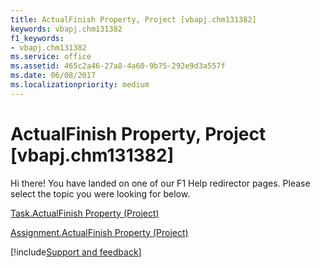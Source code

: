 ```yaml
---
title: ActualFinish Property, Project [vbapj.chm131382]
keywords: vbapj.chm131382
f1_keywords:
- vbapj.chm131382
ms.service: office
ms.assetid: 465c2a46-27a8-4a60-9b75-292e9d3a557f
ms.date: 06/08/2017
ms.localizationpriority: medium
---
```



# ActualFinish Property, Project [vbapj.chm131382]

Hi there! You have landed on one of our F1 Help redirector pages. Please select the topic you were looking for below.

[Task.ActualFinish Property (Project)](https://msdn.microsoft.com/library/183ce863-c7e9-77a7-1f0d-1452596b1b23%28Office.15%29.aspx)

[Assignment.ActualFinish Property (Project)](https://msdn.microsoft.com/library/b1ef2626-4fa2-a036-28f0-fbbff5c06407%28Office.15%29.aspx)

[!include[Support and feedback](~/includes/feedback-boilerplate.md)]